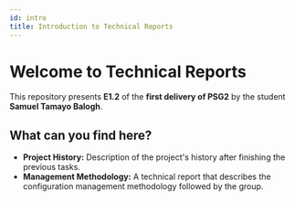 ```yaml
---
id: intro
title: Introduction to Technical Reports
---
```


# Welcome to Technical Reports

This repository presents **E1.2** of the **first delivery of PSG2** by the student **Samuel Tamayo Balogh**.

## What can you find here?

- **Project History:** Description of the project's history after finishing the previous tasks.
- **Management Methodology:** A technical report that describes the configuration management methodology followed by the group.
